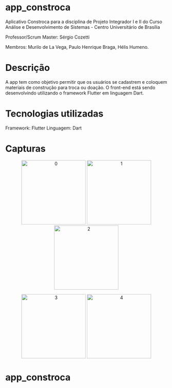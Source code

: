 # app_constroca

Aplicativo Constroca para a disciplina de Projeto Integrador I e II do Curso Análise e Desenvolvimento de Sistemas - Centro Universitário de Brasília

Professor/Scrum Master: Sérgio Cozetti

Membros: Murilo de La Vega, Paulo Henrique Braga, Hélis Humeno.


# Descrição

A app tem como objetivo permitir que os usuários se cadastrem e coloquem materiais de construção para troca ou doação. O front-end está sendo desenvolvindo utilizando o framework Flutter em linguagem Dart. 


# Tecnologias utilizadas

Framework: Flutter
Linguagem: Dart


# Capturas

<p align="center">
<img alt="0" src="http://www.someletras.com.br/paulo/gifs/0.gif" width="200"/> <img alt="1" src="http://www.someletras.com.br/paulo/gifs/1.gif" width="200"/> <img alt="2" src="http://www.someletras.com.br/paulo/gifs/2.gif" width="200"/>
</p>

<p align="center">
<img alt="3" src="http://www.someletras.com.br/paulo/gifs/3.gif" width="200" /> <img alt="4" src="http://www.someletras.com.br/paulo/gifs/4.gif" width="200"/>
</p>

# app_constroca 



